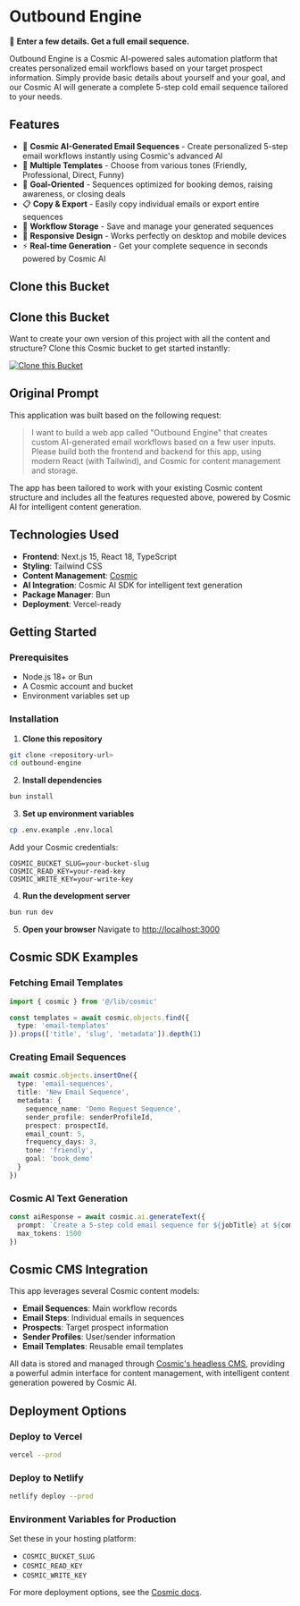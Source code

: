 <!-- README_START -->
# Outbound Engine

🎯 **Enter a few details. Get a full email sequence.**

Outbound Engine is a Cosmic AI-powered sales automation platform that creates personalized email workflows based on your target prospect information. Simply provide basic details about yourself and your goal, and our Cosmic AI will generate a complete 5-step cold email sequence tailored to your needs.

## Features

- 🤖 **Cosmic AI-Generated Email Sequences** - Create personalized 5-step email workflows instantly using Cosmic's advanced AI
- 📧 **Multiple Templates** - Choose from various tones (Friendly, Professional, Direct, Funny)
- 🎯 **Goal-Oriented** - Sequences optimized for booking demos, raising awareness, or closing deals
- 📋 **Copy & Export** - Easily copy individual emails or export entire sequences
- 💾 **Workflow Storage** - Save and manage your generated sequences
- 📱 **Responsive Design** - Works perfectly on desktop and mobile devices
- ⚡ **Real-time Generation** - Get your complete sequence in seconds powered by Cosmic AI

## Clone this Bucket

## Clone this Bucket

Want to create your own version of this project with all the content and structure? Clone this Cosmic bucket to get started instantly:

[![Clone this Bucket](https://img.shields.io/badge/Clone%20this%20Bucket-4F46E5?style=for-the-badge&logo=cosmic&logoColor=white)](https://app.cosmic-staging.com/projects/new?clone_bucket=outbound-engine-production)

## Original Prompt

This application was built based on the following request:

> I want to build a web app called "Outbound Engine" that creates custom AI-generated email workflows based on a few user inputs. Please build both the frontend and backend for this app, using modern React (with Tailwind), and Cosmic for content management and storage.

The app has been tailored to work with your existing Cosmic content structure and includes all the features requested above, powered by Cosmic AI for intelligent content generation.

## Technologies Used

- **Frontend**: Next.js 15, React 18, TypeScript
- **Styling**: Tailwind CSS
- **Content Management**: [Cosmic](https://www.cosmicjs.com)
- **AI Integration**: Cosmic AI SDK for intelligent text generation
- **Package Manager**: Bun
- **Deployment**: Vercel-ready

## Getting Started

### Prerequisites

- Node.js 18+ or Bun
- A Cosmic account and bucket
- Environment variables set up

### Installation

1. **Clone this repository**
```bash
git clone <repository-url>
cd outbound-engine
```

2. **Install dependencies**
```bash
bun install
```

3. **Set up environment variables**
```bash
cp .env.example .env.local
```

Add your Cosmic credentials:
```env
COSMIC_BUCKET_SLUG=your-bucket-slug
COSMIC_READ_KEY=your-read-key
COSMIC_WRITE_KEY=your-write-key
```

4. **Run the development server**
```bash
bun run dev
```

5. **Open your browser**
Navigate to [http://localhost:3000](http://localhost:3000)

## Cosmic SDK Examples

### Fetching Email Templates
```typescript
import { cosmic } from '@/lib/cosmic'

const templates = await cosmic.objects.find({
  type: 'email-templates'
}).props(['title', 'slug', 'metadata']).depth(1)
```

### Creating Email Sequences
```typescript
await cosmic.objects.insertOne({
  type: 'email-sequences',
  title: 'New Email Sequence',
  metadata: {
    sequence_name: 'Demo Request Sequence',
    sender_profile: senderProfileId,
    prospect: prospectId,
    email_count: 5,
    frequency_days: 3,
    tone: 'friendly',
    goal: 'book_demo'
  }
})
```

### Cosmic AI Text Generation
```typescript
const aiResponse = await cosmic.ai.generateText({
  prompt: `Create a 5-step cold email sequence for ${jobTitle} at ${companyName}...`,
  max_tokens: 1500
})
```

## Cosmic CMS Integration

This app leverages several Cosmic content models:

- **Email Sequences**: Main workflow records
- **Email Steps**: Individual emails in sequences
- **Prospects**: Target prospect information
- **Sender Profiles**: User/sender information
- **Email Templates**: Reusable email templates

All data is stored and managed through [Cosmic's headless CMS](https://www.cosmicjs.com/docs), providing a powerful admin interface for content management, with intelligent content generation powered by Cosmic AI.

## Deployment Options

### Deploy to Vercel
```bash
vercel --prod
```

### Deploy to Netlify
```bash
netlify deploy --prod
```

### Environment Variables for Production
Set these in your hosting platform:
- `COSMIC_BUCKET_SLUG`
- `COSMIC_READ_KEY`
- `COSMIC_WRITE_KEY`

For more deployment options, see the [Cosmic docs](https://www.cosmicjs.com/docs).
<!-- README_END -->